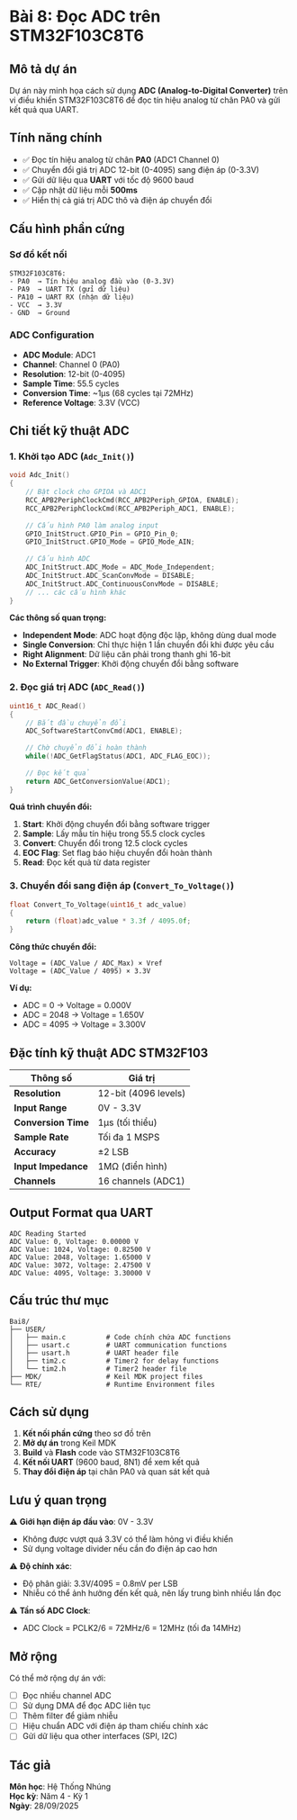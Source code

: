 # Bài 8: Đọc ADC trên STM32F103C8T6

## Mô tả dự án

Dự án này minh họa cách sử dụng **ADC (Analog-to-Digital Converter)** trên vi điều khiển STM32F103C8T6 để đọc tín hiệu analog từ chân PA0 và gửi kết quả qua UART.

## Tính năng chính

- ✅ Đọc tín hiệu analog từ chân **PA0** (ADC1 Channel 0)
- ✅ Chuyển đổi giá trị ADC 12-bit (0-4095) sang điện áp (0-3.3V)
- ✅ Gửi dữ liệu qua **UART** với tốc độ 9600 baud
- ✅ Cập nhật dữ liệu mỗi **500ms**
- ✅ Hiển thị cả giá trị ADC thô và điện áp chuyển đổi

## Cấu hình phần cứng

### Sơ đồ kết nối
```
STM32F103C8T6:
- PA0  → Tín hiệu analog đầu vào (0-3.3V)
- PA9  → UART TX (gửi dữ liệu)
- PA10 → UART RX (nhận dữ liệu)
- VCC  → 3.3V
- GND  → Ground
```

### ADC Configuration
- **ADC Module**: ADC1
- **Channel**: Channel 0 (PA0)
- **Resolution**: 12-bit (0-4095)
- **Sample Time**: 55.5 cycles
- **Conversion Time**: ~1μs (68 cycles tại 72MHz)
- **Reference Voltage**: 3.3V (VCC)

## Chi tiết kỹ thuật ADC

### 1. Khởi tạo ADC (`Adc_Init()`)

```c
void Adc_Init()
{
    // Bật clock cho GPIOA và ADC1
    RCC_APB2PeriphClockCmd(RCC_APB2Periph_GPIOA, ENABLE);
    RCC_APB2PeriphClockCmd(RCC_APB2Periph_ADC1, ENABLE);
    
    // Cấu hình PA0 làm analog input
    GPIO_InitStruct.GPIO_Pin = GPIO_Pin_0;
    GPIO_InitStruct.GPIO_Mode = GPIO_Mode_AIN;
    
    // Cấu hình ADC
    ADC_InitStruct.ADC_Mode = ADC_Mode_Independent;
    ADC_InitStruct.ADC_ScanConvMode = DISABLE;
    ADC_InitStruct.ADC_ContinuousConvMode = DISABLE;
    // ... các cấu hình khác
}
```

**Các thông số quan trọng:**
- **Independent Mode**: ADC hoạt động độc lập, không dùng dual mode
- **Single Conversion**: Chỉ thực hiện 1 lần chuyển đổi khi được yêu cầu
- **Right Alignment**: Dữ liệu căn phải trong thanh ghi 16-bit
- **No External Trigger**: Khởi động chuyển đổi bằng software

### 2. Đọc giá trị ADC (`ADC_Read()`)

```c
uint16_t ADC_Read()
{
    // Bắt đầu chuyển đổi
    ADC_SoftwareStartConvCmd(ADC1, ENABLE);
    
    // Chờ chuyển đổi hoàn thành
    while(!ADC_GetFlagStatus(ADC1, ADC_FLAG_EOC));
    
    // Đọc kết quả
    return ADC_GetConversionValue(ADC1);
}
```

**Quá trình chuyển đổi:**
1. **Start**: Khởi động chuyển đổi bằng software trigger
2. **Sample**: Lấy mẫu tín hiệu trong 55.5 clock cycles
3. **Convert**: Chuyển đổi trong 12.5 clock cycles
4. **EOC Flag**: Set flag báo hiệu chuyển đổi hoàn thành
5. **Read**: Đọc kết quả từ data register

### 3. Chuyển đổi sang điện áp (`Convert_To_Voltage()`)

```c
float Convert_To_Voltage(uint16_t adc_value)
{
    return (float)adc_value * 3.3f / 4095.0f;
}
```

**Công thức chuyển đổi:**
```
Voltage = (ADC_Value / ADC_Max) × Vref
Voltage = (ADC_Value / 4095) × 3.3V
```

**Ví dụ:**
- ADC = 0     → Voltage = 0.000V
- ADC = 2048  → Voltage = 1.650V  
- ADC = 4095  → Voltage = 3.300V

## Đặc tính kỹ thuật ADC STM32F103

| Thông số | Giá trị |
|----------|---------|
| **Resolution** | 12-bit (4096 levels) |
| **Input Range** | 0V - 3.3V |
| **Conversion Time** | 1μs (tối thiểu) |
| **Sample Rate** | Tối đa 1 MSPS |
| **Accuracy** | ±2 LSB |
| **Input Impedance** | 1MΩ (điển hình) |
| **Channels** | 16 channels (ADC1) |

## Output Format qua UART

```
ADC Reading Started
ADC Value: 0, Voltage: 0.00000 V
ADC Value: 1024, Voltage: 0.82500 V
ADC Value: 2048, Voltage: 1.65000 V
ADC Value: 3072, Voltage: 2.47500 V
ADC Value: 4095, Voltage: 3.30000 V
```

## Cấu trúc thư mục

```
Bai8/
├── USER/
│   ├── main.c          # Code chính chứa ADC functions
│   ├── usart.c         # UART communication functions
│   ├── usart.h         # UART header file
│   ├── tim2.c          # Timer2 for delay functions
│   └── tim2.h          # Timer2 header file
├── MDK/                # Keil MDK project files
└── RTE/                # Runtime Environment files
```

## Cách sử dụng

1. **Kết nối phần cứng** theo sơ đồ trên
2. **Mở dự án** trong Keil MDK
3. **Build** và **Flash** code vào STM32F103C8T6
4. **Kết nối UART** (9600 baud, 8N1) để xem kết quả
5. **Thay đổi điện áp** tại chân PA0 và quan sát kết quả

## Lưu ý quan trọng

⚠️ **Giới hạn điện áp đầu vào**: 0V - 3.3V
- Không được vượt quá 3.3V có thể làm hỏng vi điều khiển
- Sử dụng voltage divider nếu cần đo điện áp cao hơn

⚠️ **Độ chính xác**: 
- Độ phân giải: 3.3V/4095 = 0.8mV per LSB
- Nhiễu có thể ảnh hưởng đến kết quả, nên lấy trung bình nhiều lần đọc

⚠️ **Tần số ADC Clock**:
- ADC Clock = PCLK2/6 = 72MHz/6 = 12MHz (tối đa 14MHz)

## Mở rộng

Có thể mở rộng dự án với:
- [ ] Đọc nhiều channel ADC
- [ ] Sử dụng DMA để đọc ADC liên tục
- [ ] Thêm filter để giảm nhiễu
- [ ] Hiệu chuẩn ADC với điện áp tham chiếu chính xác
- [ ] Gửi dữ liệu qua other interfaces (SPI, I2C)

## Tác giả

**Môn học**: Hệ Thống Nhúng  
**Học kỳ**: Năm 4 - Kỳ 1  
**Ngày**: 28/09/2025